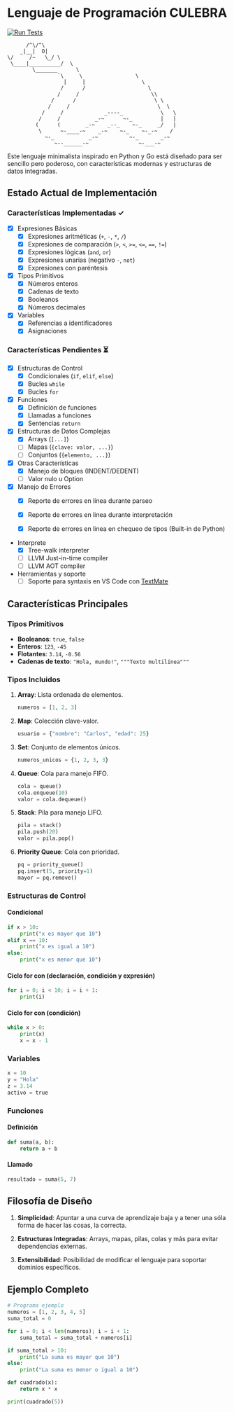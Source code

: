 # Lenguaje de Programación CULEBRA

[![Run Tests](https://github.com/cdgn-coding/culebra/actions/workflows/test.yaml/badge.svg)](https://github.com/cdgn-coding/culebra/actions/workflows/test.yaml)

```
      /^\/^\
    _|__|  O|
\/     /~   \_/ \
 \____|__________/  \
        \_______      \
                `\     \                 \
                  |     |                  \
                 /      /                    \
                /     /                       \\
              /      /                         \ \
             /     /                            \  \
           /     /             _----_            \   \
          /     /           _-~      ~-_         |   |
         (      (        _-~    _--_    ~-_     _/   |
          \      ~-____-~    _-~    ~-_    ~-_-~    /
            ~-_           _-~          ~-_       _-~
               ~--______-~                ~-___-~
```

Este lenguaje minimalista inspirado en Python y Go está diseñado para ser sencillo pero poderoso, con características modernas y estructuras de datos integradas.

## Estado Actual de Implementación

### Características Implementadas ✓
- [x] Expresiones Básicas
  - [x] Expresiones aritméticas (`+`, `-`, `*`, `/`)
  - [x] Expresiones de comparación (`>`, `<`, `>=`, `<=`, `==`, `!=`)
  - [x] Expresiones lógicas (`and`, `or`)
  - [x] Expresiones unarias (negativo `-`, `not`)
  - [x] Expresiones con paréntesis

- [x] Tipos Primitivos
  - [x] Números enteros
  - [x] Cadenas de texto
  - [x] Booleanos
  - [x] Números decimales

- [x] Variables
  - [x] Referencias a identificadores
  - [x] Asignaciones

### Características Pendientes ⏳
- [x] Estructuras de Control
  - [x] Condicionales (`if`, `elif`, `else`)
  - [x] Bucles `while`
  - [x] Bucles `for`

- [x] Funciones
  - [x] Definición de funciones
  - [x] Llamadas a funciones
  - [x] Sentencias `return`

- [x] Estructuras de Datos Complejas
  - [x] Arrays (`[...]`)
  - [ ] Mapas (`{clave: valor, ...}`)
  - [ ] Conjuntos (`{elemento, ...}`)

- [x] Otras Características
  - [x] Manejo de bloques (INDENT/DEDENT)
  - [ ] Valor nulo u Option

- [x] Manejo de Errores
  - [x] Reporte de errores en línea durante parseo
  - [x] Reporte de errores en linea durante interpretación
  - [x] Reporte de errores en linea en chequeo de tipos (Built-in de Python)


- Interprete
  - [x] Tree-walk interpreter
  - [ ] LLVM Just-in-time compiler
  - [ ] LLVM AOT compiler

- Herramientas y soporte
  - [ ] Soporte para syntaxis en VS Code con [TextMate](https://code.visualstudio.com/api/language-extensions/syntax-highlight-guide#textmate-grammars)

## Características Principales

### **Tipos Primitivos**

- **Booleanos**: `true`, `false`
- **Enteros**: `123`, `-45`
- **Flotantes**: `3.14`, `-0.56`
- **Cadenas de texto**: `"Hola, mundo!"`, `"""Texto multilínea"""`

### **Tipos Incluidos**

1. **Array**: Lista ordenada de elementos.

   ```python
   numeros = [1, 2, 3]
   ```

2. **Map**: Colección clave-valor.

   ```python
   usuario = {"nombre": "Carlos", "edad": 25}
   ```

3. **Set**: Conjunto de elementos únicos.

   ```python
   numeros_unicos = {1, 2, 3, 3}
   ```

4. **Queue**: Cola para manejo FIFO.

   ```python
   cola = queue()
   cola.enqueue(10)
   valor = cola.dequeue()
   ```

5. **Stack**: Pila para manejo LIFO.

   ```python
   pila = stack()
   pila.push(20)
   valor = pila.pop()
   ```

6. **Priority Queue**: Cola con prioridad.

   ```python
   pq = priority_queue()
   pq.insert(5, priority=1)
   mayor = pq.remove()
   ```

### **Estructuras de Control**

#### **Condicional**

```python
if x > 10:
    print("x es mayor que 10")
elif x == 10:
    print("x es igual a 10")
else:
    print("x es menor que 10")
```

#### **Ciclo for con (declaración, condición y expresión)**

```python
for i = 0; i < 10; i = i + 1:
    print(i)
```

#### **Ciclo for con (condición)**

```python
while x > 0:
    print(x)
    x = x - 1
```

### **Variables**

```python
x = 10
y = "Hola"
z = 3.14
activo = true
```

### **Funciones**

#### **Definición**

```python
def suma(a, b):
    return a + b
```

#### **Llamado**

```python
resultado = suma(5, 7)
```

## Filosofía de Diseño

1. **Simplicidad**: Apuntar a una curva de aprendizaje baja y a tener una sóla forma de hacer las cosas, la correcta.

2. **Estructuras Integradas**: Arrays, mapas, pilas, colas y más para evitar dependencias externas.

3. **Extensibilidad**: Posibilidad de modificar el lenguaje para soportar dominios específicos.

## Ejemplo Completo

```python
# Programa ejemplo
numeros = [1, 2, 3, 4, 5]
suma_total = 0

for i = 0; i < len(numeros); i = i + 1:
    suma_total = suma_total + numeros[i]

if suma_total > 10:
    print("La suma es mayor que 10")
else:
    print("La suma es menor o igual a 10")

def cuadrado(x):
    return x * x

print(cuadrado(5))
```
